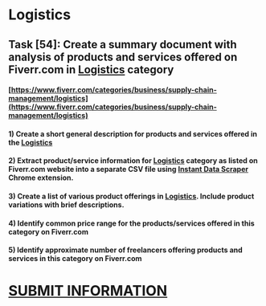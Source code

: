 # Logistics
## Task [54]: Create a summary document with analysis of products and services offered on Fiverr.com in [Logistics](https://www.fiverr.com/categories/business/supply-chain-management/logistics) category
#### [https://www.fiverr.com/categories/business/supply-chain-management/logistics](https://www.fiverr.com/categories/business/supply-chain-management/logistics)
#### 1) Create a short general description for products and services offered in the [Logistics](https://www.fiverr.com/categories/business/supply-chain-management/logistics)
#### 2) Extract product/service information for [Logistics](https://www.fiverr.com/categories/business/supply-chain-management/logistics) category as listed on Fiverr.com website into a separate CSV file using [Instant Data Scraper](https://chrome.google.com/webstore/detail/instant-data-scraper/ofaokhiedipichpaobibbnahnkdoiiah) Chrome extension.
#### 3) Create a list of various product offerings in [Logistics](https://www.fiverr.com/categories/business/supply-chain-management/logistics). Include product variations with brief descriptions.
#### 4) Identify common price range for the products/services offered in this category on Fiverr.com
#### 5) Identify approximate number of freelancers offering products and services in this category on Fiverr.com

# [SUBMIT INFORMATION](https://forms.office.com/r/8AEKjkLxKG)
